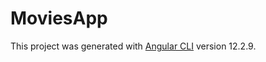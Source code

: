 # MoviesApp

This project was generated with [Angular CLI](https://github.com/angular/angular-cli) version 12.2.9.
 